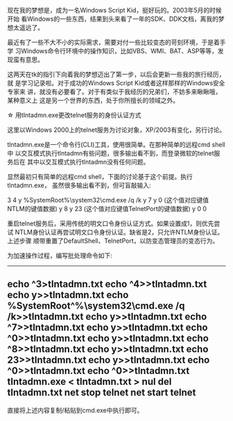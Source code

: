 现在我的梦想是，成为一名Windows Script Kid，挺好玩的。2003年5月的时候开始
看Windows的一些东西，结果到头来看了一年的SDK、DDK文档，离我的梦想太遥远了。

最近有了一些不大不小的实际需求，需要对付一些比较变态的苛刻环境，于是着手学
习Windows命令行环境中的操作知识，比如VBS、WMI、BAT、ASP等等，发现蛮有意思。

这两天在tk的指引下向着我的梦想迈出了第一步，以后会更新一些我的旅行经历，就
是学习记录啦。对于成功的Windows Script Kid或者这样那样的Windows安全专家来
讲，就没有必要看了。对于有类似于我经历的兄弟们，不妨多来瞅瞅哦，某种意义上
这是另一个世界的东西，处于你所擅长的领域之外。

☆ 用tlntadmn.exe更改telnet服务的身份认证方式

这里以Windows 2000上的telnet服务为讨论对象，XP/2003有变化，另行讨论。

tlntadmn.exe是一个命令行(CLI)工具，使用很简单。在那种简单的远程cmd shell中
以交互模式执行tlntadmn有些问题，很多输出看不到，而登录微软的telnet服务后在
其中以交互模式执行tlntadmn没有任何问题。

显然最初只有简单的远程cmd shell，下面的讨论基于这个前提。执行tlntadmn.exe，
虽然很多输出看不到，但可盲敲输入:

3
4
y
%SystemRoot%\system32\cmd.exe /q /k
y
7
y
0   (这个值对应键值NTLM的键值数据)
y
8
y
23  (这个值对应键值TelnetPort的键值数据)
y
0
0

重启telnet服务后，采用传统的明文口令身份认证方式。如果设置成1，则优先尝试
NTLM身份认证再尝试明文口令身份认证。缺省是2，只允许NTLM身份认证。上述步骤
顺带重置了DefaultShell、TelnetPort，以防变态管理员的变态行为。

为加速操作过程，编写批处理命令如下:

--------------------------------------------------------------------------
echo ^3>tlntadmn.txt
echo ^4>>tlntadmn.txt
echo y>>tlntadmn.txt
echo %SystemRoot^%\system32\cmd.exe /q /k>>tlntadmn.txt
echo y>>tlntadmn.txt
echo ^7>>tlntadmn.txt
echo y>>tlntadmn.txt
echo ^0>>tlntadmn.txt
echo y>>tlntadmn.txt
echo ^8>>tlntadmn.txt
echo y>>tlntadmn.txt
echo 23>>tlntadmn.txt
echo y>>tlntadmn.txt
echo ^0>>tlntadmn.txt
echo ^0>>tlntadmn.txt
tlntadmn.exe < tlntadmn.txt > nul
del tlntadmn.txt
net stop telnet
net start telnet
--------------------------------------------------------------------------

直接将上述内容复制/粘贴到cmd.exe中执行即可。